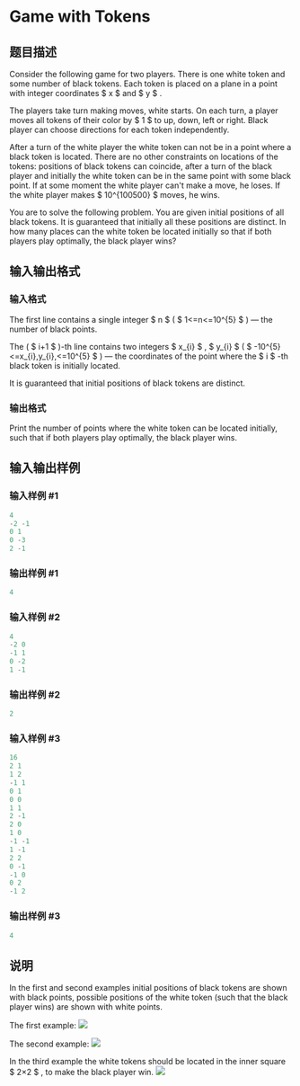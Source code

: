 # Game with Tokens

## 题目描述

Consider the following game for two players. There is one white token and some number of black tokens. Each token is placed on a plane in a point with integer coordinates $ x $ and $ y $ .

The players take turn making moves, white starts. On each turn, a player moves all tokens of their color by $ 1 $ to up, down, left or right. Black player can choose directions for each token independently.

After a turn of the white player the white token can not be in a point where a black token is located. There are no other constraints on locations of the tokens: positions of black tokens can coincide, after a turn of the black player and initially the white token can be in the same point with some black point. If at some moment the white player can't make a move, he loses. If the white player makes $ 10^{100500} $ moves, he wins.

You are to solve the following problem. You are given initial positions of all black tokens. It is guaranteed that initially all these positions are distinct. In how many places can the white token be located initially so that if both players play optimally, the black player wins?

## 输入输出格式

### 输入格式

The first line contains a single integer $ n $ ( $ 1<=n<=10^{5} $ ) — the number of black points.

The ( $ i+1 $ )-th line contains two integers $ x_{i} $ , $ y_{i} $ ( $ -10^{5}<=x_{i},y_{i},<=10^{5} $ ) — the coordinates of the point where the $ i $ -th black token is initially located.

It is guaranteed that initial positions of black tokens are distinct.

### 输出格式

Print the number of points where the white token can be located initially, such that if both players play optimally, the black player wins.

## 输入输出样例

### 输入样例 #1

```cpp
4
-2 -1
0 1
0 -3
2 -1

```
### 输出样例 #1

```cpp
4

```
### 输入样例 #2

```cpp
4
-2 0
-1 1
0 -2
1 -1

```
### 输出样例 #2

```cpp
2

```
### 输入样例 #3

```cpp
16
2 1
1 2
-1 1
0 1
0 0
1 1
2 -1
2 0
1 0
-1 -1
1 -1
2 2
0 -1
-1 0
0 2
-1 2

```
### 输出样例 #3

```cpp
4

```
## 说明

In the first and second examples initial positions of black tokens are shown with black points, possible positions of the white token (such that the black player wins) are shown with white points.

The first example: ![](https://cdn.luogu.com.cn/upload/vjudge_pic/CF930D/9cafc5b5a915244f359ed7d639551c9e3e967f72.png)

The second example: ![](https://cdn.luogu.com.cn/upload/vjudge_pic/CF930D/7a4517e8c3fec7bb965f7f3524bb8530614362f2.png)

In the third example the white tokens should be located in the inner square $ 2×2 $ , to make the black player win. ![](https://cdn.luogu.com.cn/upload/vjudge_pic/CF930D/fbaddc982f079c3a3bd9f0328eb525dca749c972.png)

